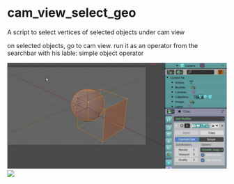 # cam_view_select_geo

A script to select vertices of selected objects under cam view

on selected objects, go to cam view. 
run it as an operator from the searchbar with his lable: simple object operator   


![](Blender_2.jpg)
![](Blender_4.jpg)
